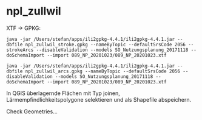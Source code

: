 # npl_zullwil

XTF -> GPKG:

```
java -jar /Users/stefan/apps/ili2gpkg-4.4.1/ili2gpkg-4.4.1.jar --dbfile npl_zullwil_stroke.gpkg --nameByTopic --defaultSrsCode 2056 --strokeArcs --disableValidation --models SO_Nutzungsplanung_20171118 --doSchemaImport --import 089_NP_20201023/089_NP_20201023.xtf
```

```
java -jar /Users/stefan/apps/ili2gpkg-4.4.1/ili2gpkg-4.4.1.jar --dbfile npl_zullwil_arcs.gpkg --nameByTopic --defaultSrsCode 2056 --disableValidation --models SO_Nutzungsplanung_20171118 --doSchemaImport --import 089_NP_20201023/089_NP_20201023.xtf
```

In QGIS überlagernde Flächen mit Typ joinen, Lärmempfindlichkeitspolygone selektieren und als Shapefile abspeichern.

Check Geometries...
